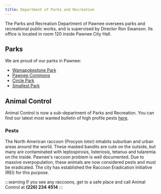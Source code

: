 ```yaml
---
title: Department of Parks and Recreation
---
```


The Parks and Recreation Department of Pawnee oversees parks and recreational public works, and is supervised by Director Ron Swanson. Its office is located in room 120 inside Pawnee City Hall.

## Parks

We are proud of our parks in Pawnee:

- [Wamapokestone Park](/pawnee/docs/parks/wamapokestone-park)
- [Pawnee Commons](/pawnee/docs/parks/sullivan-street-pit)
- [Circle Park](/pawnee/docs/parks/circle-park)
- [Smallest Park](/pawnee/docs/parks/smallest-park)

## Animal Control

Animal Control is now a sub-department of Parks and Recreation. You can find our latest most wanted bulletin of high profile pests [here](https://static.wikia.nocookie.net/parksandrecreation/images/b/ba/PawneeMostWantedPests.jpg/revision/latest?cb=20111016180532).

### Pests

The North American raccoon (Procyon lotor) inhabits suburban and urban areas around the world. These masked bandits are cute on the outside, but many are contaminated with leptospirosis, listeriosis, tetanus and tularemia on the inside. Pawnee's raccoon problem is well documented. Due to massive overpopulation, these animals are now considered pests and must be eradicated. The city has established the Raccoon Eradication Initiative (REI) for this purpose.

:::warning
If you see any raccoons, get to a safe place and call Animal Control at **(226) 234 4514**
:::
